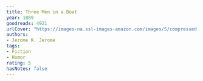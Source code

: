 ```yaml
---
title: Three Men in a Boat
year: 1889
goodreads: 4921
urlCover: "https://images-na.ssl-images-amazon.com/images/S/compressed.photo.goodreads.com/books/1699561681i/4921.jpg"
authors:
- Jerome K. Jerome
tags:
- Fiction
- Humor
rating: 5
hasNotes: false
---
```

